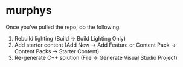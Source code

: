 # murphys

Once you've pulled the repo, do the following.
1) Rebuild lighting (Build -> Build Lighting Only)
2) Add starter content (Add New -> Add Feature or Content Pack -> Content Packs -> Starter Content)
3) Re-generate C++ solution (File -> Generate Visual Studio Project)